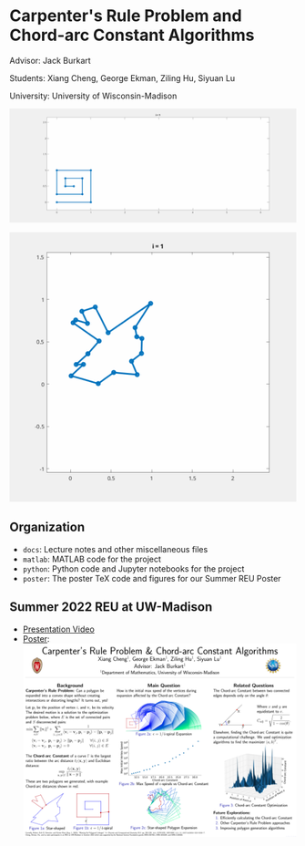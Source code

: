 # Carpenter's Rule Problem and Chord-arc Constant Algorithms

Advisor: Jack Burkart

Students: Xiang Cheng, George Ekman, Ziling Hu, Siyuan Lu

University: University of Wisconsin-Madison

![Spiral Expansion](spiral_expand.gif)

![Random Polygon Expansion](rand_expand.gif)

## Organization

- `docs`: Lecture notes and other miscellaneous files
- `matlab`: MATLAB code for the project
- `python`: Python code and Jupyter notebooks for the project
- `poster`: The poster TeX code and figures for our Summer REU Poster

## Summer 2022 REU at UW-Madison

- [Presentation Video](https://youtu.be/63-uckn3nbU)
- [Poster](poster/Carpenter_s_Rule.pdf): ![Poster image](poster.png)
